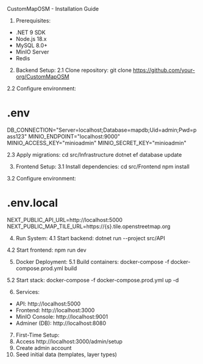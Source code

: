 CustomMapOSM - Installation Guide

1. Prerequisites:
- .NET 9 SDK
- Node.js 18.x
- MySQL 8.0+
- MinIO Server
- Redis

2. Backend Setup:
2.1 Clone repository:
git clone https://github.com/your-org/CustomMapOSM

2.2 Configure environment:
# .env
DB_CONNECTION="Server=localhost;Database=mapdb;Uid=admin;Pwd=pass123"
MINIO_ENDPOINT="localhost:9000"
MINIO_ACCESS_KEY="minioadmin"
MINIO_SECRET_KEY="minioadmin"

2.3 Apply migrations:
cd src/Infrastructure
dotnet ef database update

3. Frontend Setup:
3.1 Install dependencies:
cd src/Frontend
npm install

3.2 Configure environment:
# .env.local
NEXT_PUBLIC_API_URL=http://localhost:5000
NEXT_PUBLIC_MAP_TILE_URL=https://{s}.tile.openstreetmap.org

4. Run System:
4.1 Start backend:
dotnet run --project src/API

4.2 Start frontend:
npm run dev

5. Docker Deployment:
5.1 Build containers:
docker-compose -f docker-compose.prod.yml build

5.2 Start stack:
docker-compose -f docker-compose.prod.yml up -d

6. Services:
- API: http://localhost:5000
- Frontend: http://localhost:3000
- MinIO Console: http://localhost:9001
- Adminer (DB): http://localhost:8080

7. First-Time Setup:
1. Access http://localhost:3000/admin/setup
2. Create admin account
3. Seed initial data (templates, layer types)